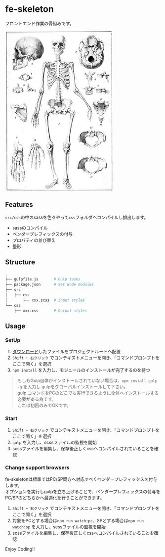 fe-skeleton
==========

フロントエンド作業の骨組みです。

![image.png](https://raw.githubusercontent.com/pamlab/fe-skeleton/images/image.png)

Features
--------

`src/css`の中のsassを色々やって`css`フォルダへコンパイルし排出します。

- sassのコンパイル
- ベンダープレフィックスの付与
- プロパティの並び替え
- 整形

Structure
---------

```bash
.
├── gulpfile.js       # Gulp tasks
├── package.json      # Set Node modules
├── src
│   ├── css
│       ├── xxx.scss  # Input styles
└── css
    ├── xxx.css       # Output styles
```

Usage
-----

### SetUp

1. [ダウンロード](https://github.com/pamlab/fe-skeleton/releases)したファイルをプロジェクトルートへ配置
2. `Shift + 右クリック` でコンテキストメニューを開き、「コマンドプロンプトをここで開く」を選択
3. `npm install` を入力し、モジュールのインストールが完了するのを待つ

> もしもGulp自体がインストールされていない場合は、`npm install gulp -g` を入力し gulpをグローバルインストールして下さい。  
> gulp コマンドをPCのどこでも実行できるように全体へインストールする必要がある為です。  
> これは初回のみでOKです。

### Start

1. `Shift + 右クリック` でコンテキストメニューを開き、「コマンドプロンプトをここで開く」を選択
2. `gulp` を入力し、scssファイルの監視を開始
3. scssファイルを編集し、保存後正しくcssへコンパイルされていることを確認

### Change support browsers

fe-skeletonは標準ではPC/SP両方へ対応すべくベンダープレフィックスを付与します。  
オプションを実行しgulpを立ち上げることで、ベンダープレフィックスの付与をPC/SPのどちらかへ最適化を行うことができます。

1. `Shift + 右クリック` でコンテキストメニューを開き、「コマンドプロンプトをここで開く」を選択
2. 対象をPCとする場合は`npm run watch:pc`、SPとする場合は`npm run watch:sp` を入力し、scssファイルの監視を開始
3. scssファイルを編集し、保存後正しくcssへコンパイルされていることを確認

Enjoy Coding!!
